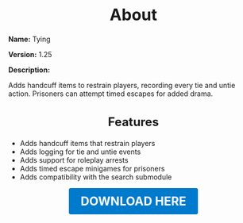 <h1 style="text-align:center; font-size:2rem; font-weight:bold;">About</h1>

**Name:**
Tying

**Version:**
1.25

**Description:**

Adds handcuff items to restrain players, recording every tie and untie action. Prisoners can attempt timed escapes for added drama.

<h2 style="text-align:center; font-size:1.5rem; font-weight:bold;">Features</h2>

- Adds handcuff items that restrain players
- Adds logging for tie and untie events
- Adds support for roleplay arrests
- Adds timed escape minigames for prisoners
- Adds compatibility with the search submodule





<p align="center"><a href="https://github.com/LiliaFramework/Modules/raw/refs/heads/gh-pages/tying.zip" style="display:inline-block;padding:12px 24px;font-size:1.5rem;font-weight:bold;text-decoration:none;color:#fff;background-color:var(--md-primary-fg-color,#007acc);border-radius:4px;">DOWNLOAD HERE</a></p>
